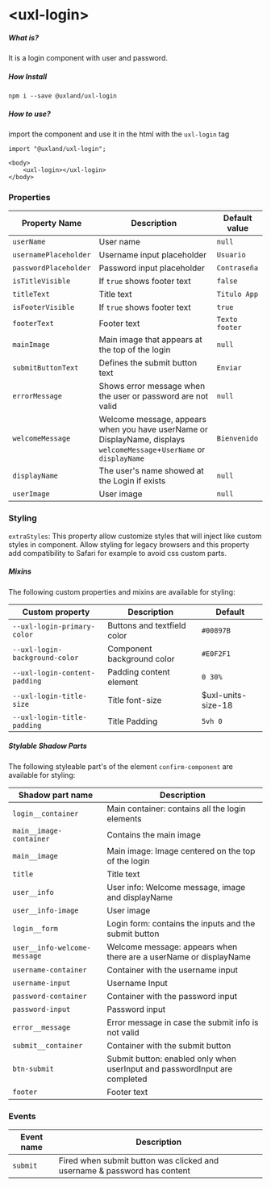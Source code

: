 # \<uxl-login\>

##### What is?

It is a login component with user and password.

##### How Install

```
npm i --save @uxland/uxl-login
```

##### How to use?

import the component and use it in the html with the `uxl-login` tag

```
import "@uxland/uxl-login";

<body>
    <uxl-login></uxl-login>
</body>
```


### Properties
  
  | Property Name | Description | Default value |
  | --------------| ------------|---------------|
  | `userName` | User name | `null` |
  | `usernamePlaceholder`| Username input placeholder | `Usuario` |
  | `passwordPlaceholder` | Password input placeholder | `Contraseña`|
  | `isTitleVisible` | If `true` shows footer text | `false` |
  | `titleText` | Title text | `Titulo App` |
  | `isFooterVisible` | If `true` shows footer text | `true` |
  | `footerText` | Footer text | `Texto footer` |
  | `mainImage` | Main image that appears at the top of the login | `null` |
  | `submitButtonText` | Defines the submit button text | `Enviar` |
  | `errorMessage` | Shows error message when the user or password are not valid | `null` |
  | `welcomeMessage` | Welcome message, appears when you have userName or DisplayName, displays `welcomeMessage`+`UserName`  or  `displayName` | `Bienvenido` |
  | `displayName` | The user's name showed at the Login if exists | `null` |
  | `userImage` |  User image |`null` |

### Styling

 `extraStyles`: This property allow customize styles that will inject like custom styles in component. Allow styling for legacy browsers and this property add compatibility to Safari for example to avoid css custom parts.

##### Mixins

The following custom properties and mixins are available for styling:

| Custom property | Description | Default |
| --- | --- | --- |
| `--uxl-login-primary-color` | Buttons and textfield color | `#00897B` |
| `--uxl-login-background-color` | Component background color | `#E0F2F1` |
| `--uxl-login-content-padding` | Padding content element | `0 30%` |
| `--uxl-login-title-size` | Title font-size | $uxl-units-size-18 |
| `--uxl-login-title-padding` | Title Padding | `5vh 0` |


##### Stylable Shadow Parts

The following styleable part's of the element `confirm-component` are available for styling:

| Shadow part name                       | Description                             |
|------------------|------------------|
| `login__container` | Main container: contains all the login elements|
| `main__image-container` | Contains the main image |
| `main__image` | Main image: Image centered on the top of the login |
| `title`| Title text |
| `user__info ` | User info: Welcome message, image and displayName |
| `user__info-image `| User image |
| `login__form `| Login form: contains the inputs and the submit button |
| `user__info-welcome-message `| Welcome message: appears when there are a userName or displayName |
| `username-container `| Container with the username input|
| `username-input `| Username Input |
| `password-container `| Container with the password input|
| `password-input`| Password input |
| `error__message `| Error message in case the submit info is not valid |
| `submit__container `| Container with the submit button |
| `btn-submit`| Submit button: enabled only when userInput and passwordInput are completed |
| `footer`| Footer text |



### Events

| Event name | Description |
|------------|-------------|
| `submit` | Fired when submit button was clicked and username & password has content |
